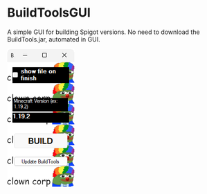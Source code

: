 # BuildToolsGUI
A simple GUI for building Spigot versions. No need to download the BuildTools.jar, automated in GUI.

![BuildToolsGUI Screenshot](./README-Resources/Screenshot.png)